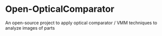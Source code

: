 # Open-OpticalComparator
An open-source project to apply optical comparator / VMM techniques to analyze images of parts
